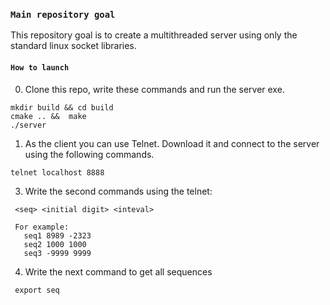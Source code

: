 ### `Main repository goal`

This repository goal is to create a multithreaded server using only the standard linux socket libraries.
 
 #### `How to launch`
 0. Clone this repo, write these commands and run the server exe.
 
 ```
 mkdir build && cd build
 cmake .. &&  make 
 ./server
```
 1.  As the client you can use Telnet. Download it and connect to the server using the following commands.  
  ```
 telnet localhost 8888
```
  
 3.  Write the second commands using the telnet:
```
 <seq> <initial digit> <inteval>
   
 For example:
   seq1 8989 -2323
   seq2 1000 1000
   seq3 -9999 9999
```
 4. Write the next command to get all sequences
 ```
  export seq
```
